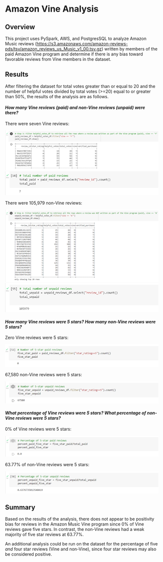 # **Amazon Vine Analysis**

## **Overview**

This project uses PySpark, AWS, and PostgresSQL to analyze Amazon Music reviews (https://s3.amazonaws.com/amazon-reviews-pds/tsv/amazon_reviews_us_Music_v1_00.tsv.gz) written by members of the paid Amazon Vine program and determine if there is any bias toward favorable reviews from Vine members in the dataset. 

## **Results**

After filtering the dataset for total votes greater than or equal to 20 and the number of helpful votes divided by total votes (>=20) equal to or greater than 50%, the results of the analysis are as follows.

#### *How many Vine reviews (paid) and non-Vine reviews (unpaid) were there?*

There were seven Vine reviews:

![](Images/paid_reviews_df.PNG)
![](Images/total_paid.PNG)

There were 105,979 non-Vine reviews:

![](Images/unpaid_reviews_df.PNG)
![](Images/total_unpaid.PNG)

#### *How many Vine reviews were 5 stars? How many non-Vine reviews were 5 stars?*

Zero Vine reviews were 5 stars:

![](Images/five_star_paid.PNG)

67,580 non-Vine reviews were 5 stars:

![](Images/five_star_unpaid.PNG)

#### *What percentage of Vine reviews were 5 stars? What percentage of non-Vine reviews were 5 stars?*

0% of Vine reviews were 5 stars:

![](Images/percent_paid_five_star.PNG)

63.77% of non-Vine reviews were 5 stars:

![](Images/percent_unpaid_five_star.PNG)

## **Summary**

Based on the results of the analysis, there does not appear to be positivity bias for reviews in the Amazon Music Vine program since 0% of Vine reviews gave five stars. In contrast, the non-Vine reviews had a weak majority of five star reviews at 63.77%.

An additional analysis could be run on the dataset for the percentage of five *and* four star reviews (Vine and non-Vine), since four star reviews may also be considered positive.

